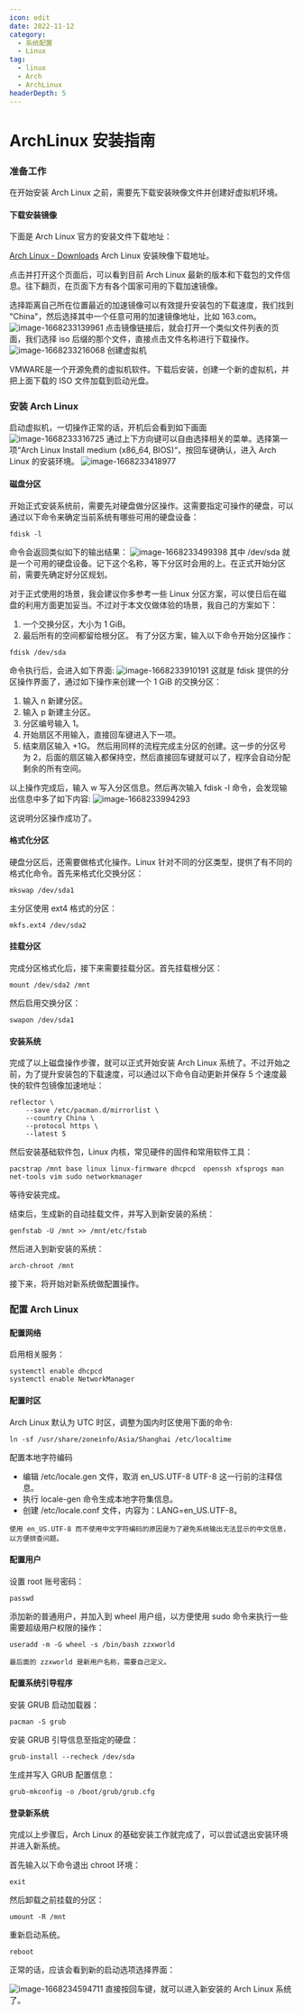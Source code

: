 ```yaml
---
icon: edit
date: 2022-11-12
category:
  - 系统配置
  - Linux
tag:
  - linux
  - Arch
  - ArchLinux
headerDepth: 5
---
```



# ArchLinux 安装指南
### 准备工作
在开始安装 Arch Linux 之前，需要先下载安装映像文件并创建好虚拟机环境。
#### 下载安装镜像
下面是 Arch Linux 官方的安装文件下载地址：

[Arch Linux - Downloads](https://archlinux.org/download/) Arch Linux 安装映像下载地址。

点击并打开这个页面后，可以看到目前 Arch Linux 最新的版本和下载包的文件信息。往下翻页，在页面下方有各个国家可用的下载加速镜像。

选择距离自己所在位置最近的加速镜像可以有效提升安装包的下载速度，我们找到 "China"，然后选择其中一个任意可用的加速镜像地址，比如 163.com。
![image-1668233139961](https://local.wuanwanghao.top:9000/test/test/image-1668233139961.png)
点击镜像链接后，就会打开一个类似文件列表的页面，我们选择 iso 后缀的那个文件，直接点击文件名称进行下载操作。
![image-1668233216068](https://local.wuanwanghao.top:9000/test/test/image-1668233216068.png)
 创建虚拟机

VMWARE是一个开源免费的虚拟机软件。下载后安装，创建一个新的虚拟机，并把上面下载的 ISO 文件加载到启动光盘。

### 安装 Arch Linux
启动虚拟机，一切操作正常的话，开机后会看到如下画面
![image-1668233316725](https://local.wuanwanghao.top:9000/test/test/image-1668233316725.png)
通过上下方向键可以自由选择相关的菜单。选择第一项“Arch Linux Install medium (x86_64, BIOS)“，按回车键确认，进入 Arch Linux 的安装环境。
![image-1668233418977](https://local.wuanwanghao.top:9000/test/test/image-1668233418977.png)
#### 磁盘分区
开始正式安装系统前，需要先对硬盘做分区操作。这需要指定可操作的硬盘，可以通过以下命令来确定当前系统有哪些可用的硬盘设备：
```shell
fdisk -l
```
命令会返回类似如下的输出结果：
![image-1668233499398](https://local.wuanwanghao.top:9000/test/test/image-1668233499398.png)
其中 /dev/sda 就是一个可用的硬盘设备。记下这个名称，等下分区时会用的上。在正式开始分区前，需要先确定好分区规划。

对于正式使用的场景，我会建议你多参考一些 Linux 分区方案，可以使日后在磁盘的利用方面更加妥当。不过对于本文仅做体验的场景，我自己的方案如下：

1. 一个交换分区，大小为 1 GiB。
2. 最后所有的空间都留给根分区。
有了分区方案，输入以下命令开始分区操作：
```shell
fdisk /dev/sda
```
命令执行后，会进入如下界面:
![image-1668233910191](https://local.wuanwanghao.top:9000/test/test/image-1668233910191.png)
这就是 fdisk 提供的分区操作界面了，通过如下操作来创建一个 1 GiB 的交换分区：

1. 输入 n 新建分区。
2. 输入 p 新建主分区。
3. 分区编号输入 1。
4. 开始扇区不用输入，直接回车键进入下一项。
5. 结束扇区输入 +1G。
然后用同样的流程完成主分区的创建。这一步的分区号为 2，后面的扇区输入都保持空，然后直接回车键就可以了，程序会自动分配剩余的所有空间。

以上操作完成后，输入 w 写入分区信息。然后再次输入 fdisk -l 命令，会发现输出信息中多了如下内容:
![image-1668233994293](https://local.wuanwanghao.top:9000/test/test/image-1668233994293.png)


 这说明分区操作成功了。

#### 格式化分区
硬盘分区后，还需要做格式化操作。Linux 针对不同的分区类型，提供了有不同的格式化命令。首先来格式化交换分区：
```shell
mkswap /dev/sda1
```
主分区使用 ext4 格式的分区：
```shell
mkfs.ext4 /dev/sda2
```

#### 挂载分区
完成分区格式化后，接下来需要挂载分区。首先挂载根分区：
```shell
mount /dev/sda2 /mnt
```
然后启用交换分区：
```shell
swapon /dev/sda1
```

#### 安装系统
完成了以上磁盘操作步骤，就可以正式开始安装 Arch Linux 系统了。不过开始之前，为了提升安装包的下载速度，可以通过以下命令自动更新并保存 5 个速度最快的软件包镜像加速地址：
```shell
reflector \
    --save /etc/pacman.d/mirrorlist \
    --country China \
    --protocol https \
    --latest 5
```
然后安装基础软件包，Linux 内核，常见硬件的固件和常用软件工具：
```shell
pacstrap /mnt base linux linux-firmware dhcpcd  openssh xfsprogs man net-tools vim sudo networkmanager
```
等待安装完成。

结束后，生成新的自动挂载文件，并写入到新安装的系统：
``` shell
genfstab -U /mnt >> /mnt/etc/fstab
```
然后进入到新安装的系统：
```shell
arch-chroot /mnt
```
接下来，将开始对新系统做配置操作。

### 配置 Arch Linux
#### 配置网络
启用相关服务：
```shell
systemctl enable dhcpcd
systemctl enable NetworkManager
```
#### 配置时区
Arch Linux 默认为 UTC 时区，调整为国内时区使用下面的命令:
```shell
ln -sf /usr/share/zoneinfo/Asia/Shanghai /etc/localtime
```
配置本地字符编码
- 编辑 /etc/locale.gen 文件，取消 en_US.UTF-8 UTF-8 这一行前的注释信息。
- 执行 locale-gen 命令生成本地字符集信息。
- 创建 /etc/locale.conf 文件，内容为：LANG=en_US.UTF-8。

```使用 en_US.UTF-8 而不使用中文字符编码的原因是为了避免系统输出无法显示的中文信息，以方便排查问题。```

#### 配置用户
设置 root 账号密码：
```shell
passwd
```
添加新的普通用户，并加入到 wheel 用户组，以方便使用 sudo 命令来执行一些需要超级用户权限的操作：
```shell
useradd -m -G wheel -s /bin/bash zzxworld
```
```最后面的 zzxworld 是新用户名称，需要自己定义。```

#### 配置系统引导程序
安装 GRUB 启动加载器：
```shell
pacman -S grub
```
安装 GRUB 引导信息至指定的硬盘：
```shell
grub-install --recheck /dev/sda
```
生成并写入 GRUB 配置信息：
```shell
grub-mkconfig -o /boot/grub/grub.cfg
```


#### 登录新系统
完成以上步骤后，Arch Linux 的基础安装工作就完成了，可以尝试退出安装环境并进入新系统。

首先输入以下命令退出 chroot 环境：
```shell
exit
```
然后卸载之前挂载的分区：
```shell
umount -R /mnt
```
重新启动系统。
```shell
reboot
```
正常的话，应该会看到新的启动选项选择界面：

![image-1668234594711](https://local.wuanwanghao.top:9000/test/test/image-1668234594711.png)
 直接按回车键，就可以进入新安装的 Arch Linux 系统了。


